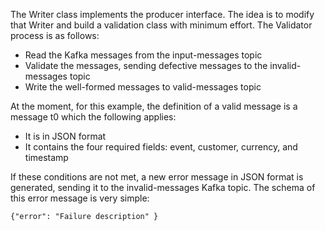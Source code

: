 The Writer class implements the producer interface. The idea is to modify that Writer and build a validation class with minimum effort. The Validator process is as follows:

- Read the Kafka messages from the input-messages topic
- Validate the messages, sending defective messages to the invalid-messages topic
- Write the well-formed messages to valid-messages topic

At the moment, for this example, the definition of a valid message is a message t0 which the following applies:

- It is in JSON format
- It contains the four required fields: event, customer, currency, and timestamp

If these conditions are not met, a new error message in JSON format is generated, sending it to the invalid-messages Kafka topic. The schema of this error message is very simple:

```
{"error": "Failure description" }
```
